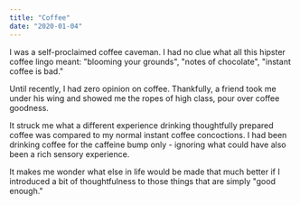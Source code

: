 ```yaml
---
title: "Coffee"
date: "2020-01-04"
---
```


I was a self-proclaimed coffee caveman.
I had no clue what all this hipster coffee lingo meant: "blooming your
grounds", "notes of chocolate", "instant coffee is bad."

Until recently, I had zero opinion on coffee. Thankfully, a friend took me
under his wing and showed me the ropes of high class, pour over coffee goodness.

It struck me what a different experience drinking thoughtfully prepared coffee was compared
to my normal instant coffee concoctions. I had been drinking coffee for the caffeine 
bump only - ignoring what could have also been a rich sensory experience.

It makes me wonder what else in life would be made that much
better if I introduced a bit of thoughtfulness to those things that are
simply "good enough."

